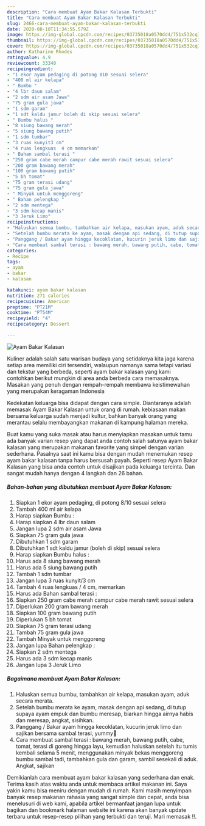 ```yaml
---
description: "Cara membuat Ayam Bakar Kalasan Terbukti"
title: "Cara membuat Ayam Bakar Kalasan Terbukti"
slug: 2466-cara-membuat-ayam-bakar-kalasan-terbukti
date: 2020-08-18T11:34:55.579Z
image: https://img-global.cpcdn.com/recipes/03735018a0570dd4/751x532cq70/ayam-bakar-kalasan-foto-resep-utama.jpg
thumbnail: https://img-global.cpcdn.com/recipes/03735018a0570dd4/751x532cq70/ayam-bakar-kalasan-foto-resep-utama.jpg
cover: https://img-global.cpcdn.com/recipes/03735018a0570dd4/751x532cq70/ayam-bakar-kalasan-foto-resep-utama.jpg
author: Katharine Rhodes
ratingvalue: 4.9
reviewcount: 33340
recipeingredient:
- "1 ekor ayam pedaging di potong 810 sesuai selera"
- "400 ml air kelapa"
- " Bumbu "
- "4 lbr daun salam"
- "2 sdm air asam Jawa"
- "75 gram gula jawa"
- "1 sdm garam"
- "1 sdt kaldu jamur boleh di skip sesuai selera"
- " Bumbu halus "
- "8 siung bawang merah"
- "5 siung bawang putih"
- "1 sdm tumbar"
- "3 ruas kunyit3 cm"
- "4 ruas lengkuas  4 cm memarkan"
- " Bahan sambal terasi "
- "250 gram cabe merah campur cabe merah rawit sesuai selera"
- "200 gram bawang merah"
- "100 gram bawang putih"
- "5 bh tomat"
- "75 gram terasi udang"
- "75 gram gula jawa"
- " Minyak untuk menggoreng"
- " Bahan pelengkap "
- "2 sdm mentega"
- "3 sdm kecap manis"
- "3 Jeruk Limo"
recipeinstructions:
- "Haluskan semua bumbu, tambahkan air kelapa, masukan ayam, aduk secara merata."
- "Setelah bumbu merata ke ayam, masak dengan api sedang, di tutup supaya ayam empuk dan bumbu meresap, biarkan hingga airnya habis dan meresap, angkat, sisihkan."
- "Panggang / Bakar ayam hingga kecoklatan, kucurin jeruk limo dan sajikan bersama sambal terasi, yummy🍴"
- "Cara membuat sambal terasi : bawang merah, bawang putih, cabe, tomat, terasi di goreng hingga layu, kemudian haluskan setelah itu tumis kembali selama 5 menit, menggunakan minyak bekas menggoreng bumbu sambal tadi, tambahkan gula dan garam, sambil sesekali di aduk. Angkat, sajikan"
categories:
- Recipe
tags:
- ayam
- bakar
- kalasan

katakunci: ayam bakar kalasan 
nutrition: 271 calories
recipecuisine: American
preptime: "PT21M"
cooktime: "PT54M"
recipeyield: "4"
recipecategory: Dessert

---
```



![Ayam Bakar Kalasan](https://img-global.cpcdn.com/recipes/03735018a0570dd4/751x532cq70/ayam-bakar-kalasan-foto-resep-utama.jpg)

Kuliner adalah salah satu warisan budaya yang setidaknya kita jaga karena setiap area memiliki ciri tersendiri, walaupun namanya sama tetapi variasi dan tekstur yang berbeda, seperti ayam bakar kalasan yang kami contohkan berikut mungkin di area anda berbeda cara memasaknya. Masakan yang penuh dengan rempah-rempah membawa keistimewahan yang merupakan keragaman Indonesia



Kedekatan keluarga bisa didapat dengan cara simple. Diantaranya adalah memasak Ayam Bakar Kalasan untuk orang di rumah. kebiasaan makan bersama keluarga sudah menjadi kultur, bahkan banyak orang yang merantau selalu membayangkan makanan di kampung halaman mereka.

Buat kamu yang suka masak atau harus menyiapkan masakan untuk tamu ada banyak varian resep yang dapat anda contoh salah satunya ayam bakar kalasan yang merupakan makanan favorite yang simpel dengan varian sederhana. Pasalnya saat ini kamu bisa dengan mudah menemukan resep ayam bakar kalasan tanpa harus bersusah payah.
Seperti resep Ayam Bakar Kalasan yang bisa anda contoh untuk disajikan pada keluarga tercinta. Dan sangat mudah hanya dengan 4 langkah dan 26 bahan.


<!--inarticleads1-->

##### Bahan-bahan yang dibutuhkan membuat Ayam Bakar Kalasan:

1. Siapkan 1 ekor ayam pedaging, di potong 8/10 sesuai selera
1. Tambah 400 ml air kelapa
1. Harap siapkan  Bumbu :
1. Harap siapkan 4 lbr daun salam
1. Jangan lupa 2 sdm air asam Jawa
1. Siapkan 75 gram gula jawa
1. Dibutuhkan 1 sdm garam
1. Dibutuhkan 1 sdt kaldu jamur (boleh di skip) sesuai selera
1. Harap siapkan  Bumbu halus :
1. Harus ada 8 siung bawang merah
1. Harus ada 5 siung bawang putih
1. Tambah 1 sdm tumbar
1. Jangan lupa 3 ruas kunyit/3 cm
1. Tambah 4 ruas lengkuas / 4 cm, memarkan
1. Harus ada  Bahan sambal terasi :
1. Siapkan 250 gram cabe merah campur cabe merah rawit sesuai selera
1. Diperlukan 200 gram bawang merah
1. Siapkan 100 gram bawang putih
1. Diperlukan 5 bh tomat
1. Siapkan 75 gram terasi udang
1. Tambah 75 gram gula jawa
1. Tambah  Minyak untuk menggoreng
1. Jangan lupa  Bahan pelengkap :
1. Siapkan 2 sdm mentega
1. Harus ada 3 sdm kecap manis
1. Jangan lupa 3 Jeruk Limo




<!--inarticleads2-->

##### Bagaimana membuat  Ayam Bakar Kalasan:

1. Haluskan semua bumbu, tambahkan air kelapa, masukan ayam, aduk secara merata.
1. Setelah bumbu merata ke ayam, masak dengan api sedang, di tutup supaya ayam empuk dan bumbu meresap, biarkan hingga airnya habis dan meresap, angkat, sisihkan.
1. Panggang / Bakar ayam hingga kecoklatan, kucurin jeruk limo dan sajikan bersama sambal terasi, yummy🍴
1. Cara membuat sambal terasi : bawang merah, bawang putih, cabe, tomat, terasi di goreng hingga layu, kemudian haluskan setelah itu tumis kembali selama 5 menit, menggunakan minyak bekas menggoreng bumbu sambal tadi, tambahkan gula dan garam, sambil sesekali di aduk. Angkat, sajikan




Demikianlah cara membuat ayam bakar kalasan yang sederhana dan enak. Terima kasih atas waktu anda untuk membaca artikel makanan ini. Saya yakin kamu bisa meniru dengan mudah di rumah. Kami masih menyimpan banyak resep makanan rahasia yang sangat simple dan cepat, anda bisa menelusuri di web kami, apabila artikel bermanfaat jangan lupa untuk bagikan dan bookmark halaman website ini karena akan banyak update terbaru untuk resep-resep pilihan yang terbukti dan teruji. Mari memasak !!. 
